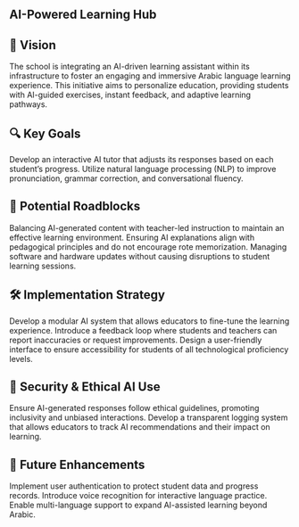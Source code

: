 ## AI-Powered Learning Hub
## 🌟 Vision
The school is integrating an AI-driven learning assistant within its infrastructure to foster an engaging and immersive Arabic language learning experience. This initiative aims to personalize education, providing students with AI-guided exercises, instant feedback, and adaptive learning pathways.

## 🔍 Key Goals
Develop an interactive AI tutor that adjusts its responses based on each student’s progress.
Utilize natural language processing (NLP) to improve pronunciation, grammar correction, and conversational fluency.

## 🚧 Potential Roadblocks
Balancing AI-generated content with teacher-led instruction to maintain an effective learning environment.
Ensuring AI explanations align with pedagogical principles and do not encourage rote memorization.
Managing software and hardware updates without causing disruptions to student learning sessions.

## 🛠️ Implementation Strategy
Develop a modular AI system that allows educators to fine-tune the learning experience.
Introduce a feedback loop where students and teachers can report inaccuracies or request improvements.
Design a user-friendly interface to ensure accessibility for students of all technological proficiency levels.

## 🔐 Security & Ethical AI Use
Ensure AI-generated responses follow ethical guidelines, promoting inclusivity and unbiased interactions.
Develop a transparent logging system that allows educators to track AI recommendations and their impact on learning.

## 🚀 Future Enhancements
Implement user authentication to protect student data and progress records.
Introduce voice recognition for interactive language practice.
Enable multi-language support to expand AI-assisted learning beyond Arabic.